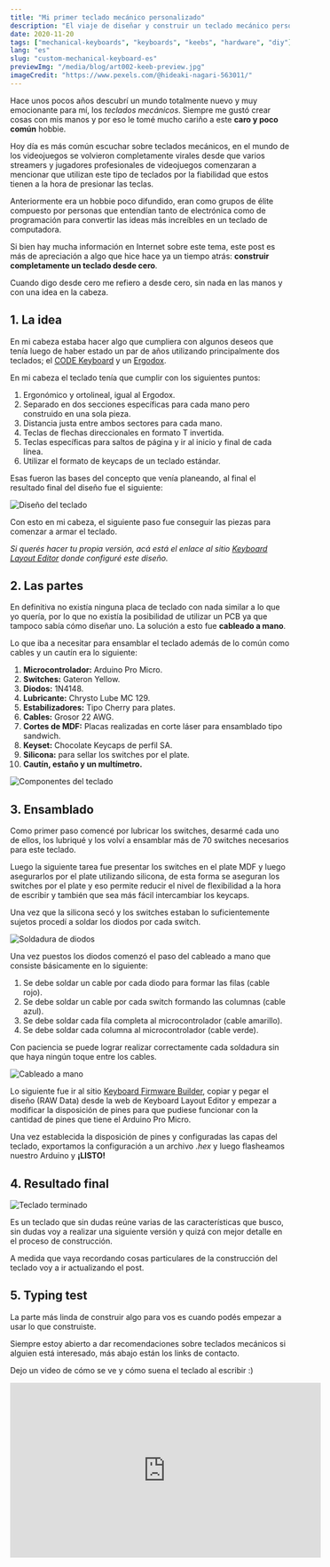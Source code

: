 ```yaml
---
title: "Mi primer teclado mecánico personalizado"
description: "El viaje de diseñar y construir un teclado mecánico personalizado desde cero, incluyendo selección de componentes y proceso de ensamblaje."
date: 2020-11-20
tags: ["mechanical-keyboards", "keyboards", "keebs", "hardware", "diy"]
lang: "es"
slug: "custom-mechanical-keyboard-es"
previewImg: "/media/blog/art002-keeb-preview.jpg"
imageCredit: "https://www.pexels.com/@hideaki-nagari-563011/"
---
```


Hace unos pocos años descubrí un mundo totalmente nuevo y muy emocionante para mí, los *teclados mecánicos*. Siempre me gustó crear cosas con mis manos y por eso le tomé mucho cariño a este **caro y poco común** hobbie.

Hoy día es más común escuchar sobre teclados mecánicos, en el mundo de los videojuegos se volvieron completamente virales desde que varios streamers y jugadores profesionales de videojuegos comenzaran a mencionar que utilizan este tipo de teclados por la fiabilidad que estos tienen a la hora de presionar las teclas.

Anteriormente era un hobbie poco difundido, eran como grupos de élite compuesto por personas que entendían tanto de electrónica como de programación para convertir las ideas más increíbles en un teclado de computadora.

Si bien hay mucha información en Internet sobre este tema, este post es más de apreciación a algo que hice hace ya un tiempo atrás: **construir completamente un teclado desde cero**.

Cuando digo desde cero me refiero a desde cero, sin nada en las manos y con una idea en la cabeza.

## 1. La idea

En mi cabeza estaba hacer algo que cumpliera con algunos deseos que tenía luego de haber estado un par de años utilizando principalmente dos teclados; el [CODE Keyboard](https://codekeyboards.com) y un [Ergodox](https://www.ergodox.io).

En mi cabeza el teclado tenía que cumplir con los siguientes puntos:

1. Ergonómico y ortolineal, igual al Ergodox.
2. Separado en dos secciones específicas para cada mano pero construido en una sola pieza.
3. Distancia justa entre ambos sectores para cada mano.
4. Teclas de flechas direccionales en formato T invertida.
5. Teclas específicas para saltos de página y ir al inicio y final de cada línea.
6. Utilizar el formato de keycaps de un teclado estándar.

Esas fueron las bases del concepto que venía planeando, al final el resultado final del diseño fue el siguiente:

![Diseño del teclado](/media/blog/art002-keeb-00.png)

Con esto en mi cabeza, el siguiente paso fue conseguir las piezas para comenzar a armar el teclado.

*Si querés hacer tu propia versión, acá está el enlace al sitio [Keyboard Layout Editor](http://www.keyboard-layout-editor.com/##@_name=yoryerkeeb%20v2&author=Jorge%20Noguera&switchMount=cherry&switchBrand=kailh&switchType=PG151101D49%2F%2FD09&plate:true%3B&@_y:0.125%3B&=Esc&_x:3.25%3B&=%23%0A3&_x:5.25%3B&=*%0A8%3B&@_y:-0.875&x:3.25%3B&=%2F@%0A2&_x:1%3B&=$%0A4&_x:3.25%3B&=%2F&%0A7&_x:1%3B&=(%0A9%3B&@_y:-0.875&x:6.25%3B&=%25%0A5&_x:1.25%3B&=%5E%0A6%3B&@_y:-0.875&x:1.25%3B&=~%0A%60&=!%0A1&_x:9.25%3B&=)%0A0&=%2F_%0A-&=+%0A%2F=&_w:2%3B&=Backspace&_x:0.25%3B&=Home&=PgUp%3B&@_y:-0.375&x:4.25%3B&=E&_x:5.25%3B&=I%3B&@_y:-0.875&x:3.25%3B&=W&_x:1%3B&=R&_x:3.25%3B&=U&_x:1%3B&=O%3B&@_y:-0.875&x:6.25%3B&=T&_x:1.25%3B&=Y%3B&@_y:-0.875&x:0.75&w:1.5%3B&=Tab&=Q&_x:9.25%3B&=P&=%7B%0A%5B&=%7D%0A%5D&_w:1.5%3B&=%7C%0A%5C&_x:0.75%3B&=End&=PgDn%3B&@_y:-0.375&x:4.25%3B&=D&_x:5.25%3B&=K%3B&@_y:-0.875&x:3.25%3B&=S&_x:1%3B&=F&_x:3.25%3B&=J&_x:1%3B&=L%3B&@_y:-0.875&x:6.25%3B&=G&_x:1.25%3B&=H%3B&@_y:-0.875&x:0.5&w:1.75%3B&=Caps%20Lock&=A&_x:9.25%3B&=%2F:%0A%2F%3B&=%22%0A'&_w:2.25%3B&=Enter%3B&@_y:-0.375&x:4.25%3B&=C&_x:5.25%3B&=%3C%0A,%3B&@_y:-0.875&x:3.25%3B&=X&_x:1%3B&=V&_x:3.25%3B&=M&_x:1%3B&=%3E%0A.%3B&@_y:-0.875&x:6.25%3B&=B&_x:1.25%3B&=N%3B&@_y:-0.875&w:2.25%3B&=Shift&=Z&_x:9.25%3B&=%3F%0A%2F%2F&_w:2.75%3B&=Shift&_x:1.5%3B&=Up%3B&@_x:1&w:1.25%3B&=Ctrl&_w:1.25%3B&=Alt&_w:1.25%3B&=Cmd&_x:0.25&w:2.25%3B&=Space&_x:1.25&w:2.25%3B&=Space&_x:0.25&w:1.25%3B&=Cmd&_w:1.25%3B&=Alt&_w:1.25%3B&=Ctrl&_x:0.5%3B&=Fn&_x:0.5%3B&=Left&=Down&=Right) donde configuré este diseño.*

## 2. Las partes

En definitiva no existía ninguna placa de teclado con nada similar a lo que yo quería, por lo que no existía la posibilidad de utilizar un PCB ya que tampoco sabía cómo diseñar uno. La solución a esto fue **cableado a mano**.

Lo que iba a necesitar para ensamblar el teclado además de lo común como cables y un cautín era lo siguiente:

1. **Microcontrolador:** Arduino Pro Micro.
2. **Switches:** Gateron Yellow.
3. **Diodos:** 1N4148.
4. **Lubricante:** Chrysto Lube MC 129.
5. **Estabilizadores:** Tipo Cherry para plates.
6. **Cables:** Grosor 22 AWG.
7. **Cortes de MDF:** Placas realizadas en corte láser para ensamblado tipo sandwich.
8. **Keyset:** Chocolate Keycaps de perfil SA.
9. **Silicona:** para sellar los switches por el plate.
10. **Cautín, estaño y un multímetro.**

![Componentes del teclado](/media/blog/art002-keeb-01.jpg)

## 3. Ensamblado

Como primer paso comencé por lubricar los switches, desarmé cada uno de ellos, los lubriqué y los volví a ensamblar más de 70 switches necesarios para este teclado.

Luego la siguiente tarea fue presentar los switches en el plate MDF y luego asegurarlos por el plate utilizando silicona, de esta forma se aseguran los switches por el plate y eso permite reducir el nivel de flexibilidad a la hora de escribir y también que sea más fácil intercambiar los keycaps.

Una vez que la silicona secó y los switches estaban lo suficientemente sujetos procedí a soldar los diodos por cada switch.

![Soldadura de diodos](/media/blog/art002-keeb-03.jpg)

Una vez puestos los diodos comenzó el paso del cableado a mano que consiste básicamente en lo siguiente:

1. Se debe soldar un cable por cada diodo para formar las filas (cable rojo).
2. Se debe soldar un cable por cada switch formando las columnas (cable azul).
3. Se debe soldar cada fila completa al microcontrolador (cable amarillo).
4. Se debe soldar cada columna al microcontrolador (cable verde).

Con paciencia se puede lograr realizar correctamente cada soldadura sin que haya ningún toque entre los cables.

![Cableado a mano](/media/blog/art002-keeb-04.jpg)

Lo siguiente fue ir al sitio [Keyboard Firmware Builder](https://kbfirmware.com), copiar y pegar el diseño (RAW Data) desde la web de Keyboard Layout Editor y empezar a modificar la disposición de pines para que pudiese funcionar con la cantidad de pines que tiene el Arduino Pro Micro.

Una vez establecida la disposición de pines y configuradas las capas del teclado, exportamos la configuración a un archivo *.hex* y luego flasheamos nuestro Arduino y **¡LISTO!**

## 4. Resultado final

![Teclado terminado](/media/blog/art002-keeb-05.jpg)

Es un teclado que sin dudas reúne varias de las características que busco, sin dudas voy a realizar una siguiente versión y quizá con mejor detalle en el proceso de construcción.

A medida que vaya recordando cosas particulares de la construcción del teclado voy a ir actualizando el post.

## 5. Typing test

La parte más linda de construir algo para vos es cuando podés empezar a usar lo que construiste.

Siempre estoy abierto a dar recomendaciones sobre teclados mecánicos si alguien está interesado, más abajo están los links de contacto.

Dejo un video de cómo se ve y cómo suena el teclado al escribir :)

<div class="flex justify-center">
<iframe width="560" height="315" src="https://www.youtube.com/embed/SxFczmAr2y8" frameborder="0" allow="accelerometer; autoplay; clipboard-write; encrypted-media; gyroscope; picture-in-picture" allowfullscreen></iframe>
</div>